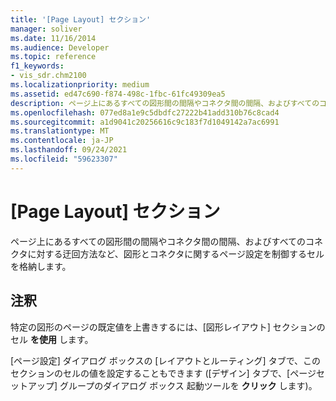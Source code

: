 ```yaml
---
title: '[Page Layout] セクション'
manager: soliver
ms.date: 11/16/2014
ms.audience: Developer
ms.topic: reference
f1_keywords:
- vis_sdr.chm2100
ms.localizationpriority: medium
ms.assetid: ed47c690-f874-498c-1fbc-61fc49309ea5
description: ページ上にあるすべての図形間の間隔やコネクタ間の間隔、およびすべてのコネクタに対する迂回方法など、図形とコネクタに関するページ設定を制御するセルを格納します。
ms.openlocfilehash: 077ed8a1e9c5dbdfc27222b41add310b76c8cad4
ms.sourcegitcommit: a1d9041c20256616c9c183f7d1049142a7ac6991
ms.translationtype: MT
ms.contentlocale: ja-JP
ms.lasthandoff: 09/24/2021
ms.locfileid: "59623307"
---
```

# <a name="page-layout-section"></a>[Page Layout] セクション

ページ上にあるすべての図形間の間隔やコネクタ間の間隔、およびすべてのコネクタに対する迂回方法など、図形とコネクタに関するページ設定を制御するセルを格納します。
  
## <a name="remarks"></a>注釈

特定の図形のページの既定値を上書きするには、[図形レイアウト] セクションのセル **を使用** します。 
  
[ページ設定] ダイアログ ボックスの [レイアウトとルーティング] タブで、このセクションのセルの値を設定することもできます ([デザイン] タブで、[ページセットアップ] グループのダイアログ ボックス 起動ツールを **クリック** します)。 
  

